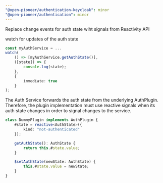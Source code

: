 ```yaml
---
"@open-pioneer/authentication-keycloak": minor
"@open-pioneer/authentication": minor
---
```


Replace change events for auth state wiht signals from Reactivity API

watch for updates of the auth state

```typescript
const myAuthService = ...
watch(
    () => [myAuthService.getAuthState()],
    ([state]) => {
        console.log(state);
    },
    {
        immediate: true
    }
);
```

The Auth Service forwards the auth state from the underlying AuthPlugin.
Therefore, the plugin implementation must use reactive signals when its auth state changes in order to signal changes to the service.

```typescript
class DummyPlugin implements AuthPlugin {
    #state = reactive<AuthState>({
        kind: "not-authenticated"
    });

    getAuthState(): AuthState {
        return this.#state.value;
    }

    $setAuthState(newState: AuthState) {
        this.#state.value = newState;
    }
}
```
